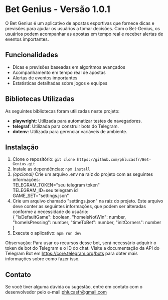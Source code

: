 # Bet Genius - Versão 1.0.1

O Bet Genius é um aplicativo de apostas esportivas que fornece dicas e previsões para ajudar os usuários a tomar decisões. Com o Bet-Genius, os usuários podem acompanhar as apostas em tempo real e receber alertas de eventos importantes.<br>

## Funcionalidades
- Dicas e previsões baseadas em algoritmos avançados
- Acompanhamento em tempo real de apostas
- Alertas de eventos importantes
- Estatísticas detalhadas sobre jogos e equipes

## Bibliotecas Utilizadas
As seguintes bibliotecas foram utilizadas neste projeto:

- **playwright**: Utilizada para automatizar testes de navegadores.
- **telegraf**: Utilizada para construir bots do Telegram.
- **dotenv**: Utilizada para gerenciar variáveis de ambiente.

## Instalação
1. Clone o repositório: `git clone https://github.com/phlucasfr/Bet-Genius.git`
2. Instale as dependências: `npm install`
3. *(opcional)* Crie um arquivo .env na raiz do projeto com as seguintes informações:<br>
TELEGRAM_TOKEN="seu telegram token"<br>
TELEGRAM_ID=seu telegram id<br>
GAME_SET="settings.json"
4. Crie um arquivo chamado "settings.json" na raiz do projeto. Este arquivo deve conter as seguintes informações, que podem ser alteradas conforme a necessidade do usuário:<br>{
"isDefaultGame": boolean,
"homeIsNotWin": number,
"homeIsPressing": number,
"timeToBet": number,
"initCorners": number
}
6. Execute o aplicativo: `npm run dev`

Observação:
Para usar os recursos desse bot, será necessário adquirir o token de bot do Telegram e o ID do chat. Visite a documentação da API do Telegram Bot em https://core.telegram.org/bots para obter mais informações sobre como fazer isso.

## Contato

Se você tiver alguma dúvida ou sugestão, entre em contato com o desenvolvedor pelo e-mail phlucasfr@gmail.com
